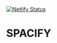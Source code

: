 
[![Netlify Status](https://api.netlify.com/api/v1/badges/019af60c-3578-4365-a58f-88ba7fc1424b/deploy-status)](https://app.netlify.com/sites/clever-leakey-797a25/deploys)

#  SPACIFY
